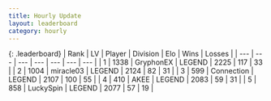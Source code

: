 ```yaml
---
title: Hourly Update
layout: leaderboard
category: hourly
---
```


{: .leaderboard}
| Rank | LV | Player | Division | Elo | Wins | Losses |
| --- | --- | --- | --- | --- | --- | --- |
| <span data-change="0">1</span> | 1338 | <span title="ID: 315148">GryphonEX</span> | LEGEND | <span data-change="0">2225</span> | <span data-change="0">117</span> | <span data-change="0">33</span> |
| <span data-change="0">2</span> | 1004 | <span title="ID: 416373">miracle03</span> | LEGEND | <span data-change="0">2124</span> | <span data-change="0">82</span> | <span data-change="0">31</span> |
| <span data-change="0">3</span> | 599 | <span title="ID: 539711">Connection</span> | LEGEND | <span data-change="0">2107</span> | <span data-change="0">100</span> | <span data-change="0">55</span> |
| <span data-change="0">4</span> | 410 | <span title="ID: 455100">AKEE</span> | LEGEND | <span data-change="0">2083</span> | <span data-change="0">59</span> | <span data-change="0">31</span> |
| <span data-change="0">5</span> | 858 | <span title="ID: 498412">LuckySpin</span> | LEGEND | <span data-change="0">2077</span> | <span data-change="0">57</span> | <span data-change="0">19</span> |